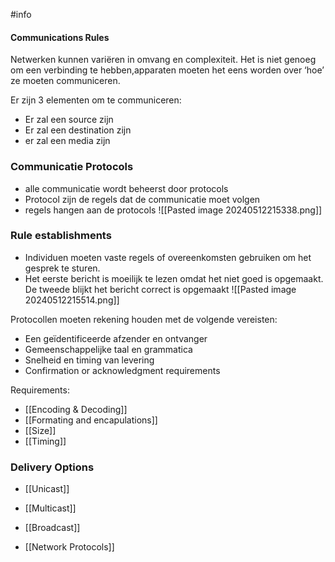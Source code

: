 #info 
#### Communications Rules 
Netwerken kunnen variëren in omvang en complexiteit. Het is niet genoeg om een ​​verbinding te hebben,apparaten moeten het eens worden over ‘hoe’ ze moeten communiceren.

Er zijn 3 elementen om te communiceren: 
-  Er zal een source zijn 
- Er zal een destination zijn  
- er zal een media zijn 

### Communicatie Protocols 
- alle communicatie wordt beheerst door protocols 
- Protocol zijn de regels dat de communicatie moet volgen 
- regels hangen aan de protocols 
![[Pasted image 20240512215338.png]]

### Rule establishments 
- Individuen moeten vaste regels of overeenkomsten gebruiken om het gesprek te sturen.
- Het eerste bericht is moeilijk te lezen omdat het niet goed is opgemaakt. De tweede blijkt het bericht correct is opgemaakt
![[Pasted image 20240512215514.png]]

Protocollen moeten rekening houden met de volgende vereisten:
- Een geïdentificeerde afzender en ontvanger
- Gemeenschappelijke taal en grammatica
- Snelheid en timing van levering
- Confirmation or acknowledgment requirements

Requirements:
- [[Encoding & Decoding]]
- [[Formating and encapulations]] 
- [[Size]] 
- [[Timing]]

### Delivery Options 
- [[Unicast]] 
- [[Multicast]]
- [[Broadcast]] 

- [[Network Protocols]] 
